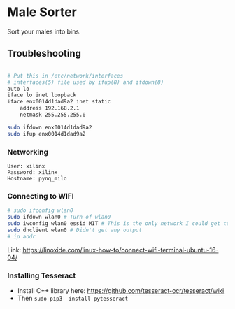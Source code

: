 # Male Sorter

Sort your males into bins.

## Troubleshooting
```bash

# Put this in /etc/network/interfaces
# interfaces(5) file used by ifup(8) and ifdown(8)
auto lo
iface lo inet loopback
iface enx0014d1dad9a2 inet static
    address 192.168.2.1
    netmask 255.255.255.0

sudo ifdown enx0014d1dad9a2
sudo ifup enx0014d1dad9a2
```

### Networking
```
User: xilinx
Password: xilinx
Hostname: pynq_milo
```

### Connecting to WIFI
```bash
# sudo ifconfig wlan0
sudo ifdown wlan0 # Turn of wlan0
sudo iwconfig wlan0 essid MIT # This is the only network I could get to work
sudo dhclient wlan0 # Didn't get any output
# ip addr
```

Link: https://linoxide.com/linux-how-to/connect-wifi-terminal-ubuntu-16-04/

### Installing Tesseract
- Install C++ library here: https://github.com/tesseract-ocr/tesseract/wiki
- Then ```sudo pip3  install pytesseract```